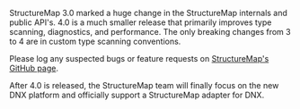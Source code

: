 <!--Title: Roadmap-->
<!--Url: roadmap-->

StructureMap 3.0 marked a huge change in the StructureMap internals and public API's. 4.0 is a much smaller release that primarily improves type scanning,
diagnostics, and performance. The only breaking changes from 3 to 4 are in custom type scanning conventions.

Please log any suspected bugs or feature requests on [StructureMap's GitHub page](https://github.com/structuremap/structuremap).

After 4.0 is released, the StructureMap team will finally focus on the new DNX platform and officially support a StructureMap adapter for DNX. 
